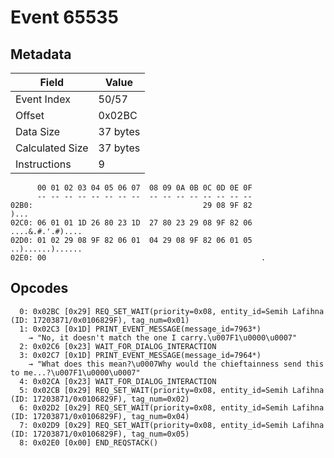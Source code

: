 # Event 65535

## Metadata

| Field           | Value    |
|-----------------|----------|
| Event Index     | 50/57    |
| Offset          | 0x02BC   |
| Data Size       | 37 bytes |
| Calculated Size | 37 bytes |
| Instructions    | 9        |

```
      00 01 02 03 04 05 06 07  08 09 0A 0B 0C 0D 0E 0F
      -- -- -- -- -- -- -- --  -- -- -- -- -- -- -- --
02B0:                                      29 08 9F 82              )...
02C0: 06 01 01 1D 26 80 23 1D  27 80 23 29 08 9F 82 06  ....&.#.'.#)....
02D0: 01 02 29 08 9F 82 06 01  04 29 08 9F 82 06 01 05  ..)......)......
02E0: 00                                                .               
```

## Opcodes

```
  0: 0x02BC [0x29] REQ_SET_WAIT(priority=0x08, entity_id=Semih Lafihna (ID: 17203871/0x0106829F), tag_num=0x01)
  1: 0x02C3 [0x1D] PRINT_EVENT_MESSAGE(message_id=7963*)
    → "No, it doesn't match the one I carry.\u007F1\u0000\u0007"
  2: 0x02C6 [0x23] WAIT_FOR_DIALOG_INTERACTION
  3: 0x02C7 [0x1D] PRINT_EVENT_MESSAGE(message_id=7964*)
    → "What does this mean?\u0007Why would the chieftainness send this to me...?\u007F1\u0000\u0007"
  4: 0x02CA [0x23] WAIT_FOR_DIALOG_INTERACTION
  5: 0x02CB [0x29] REQ_SET_WAIT(priority=0x08, entity_id=Semih Lafihna (ID: 17203871/0x0106829F), tag_num=0x02)
  6: 0x02D2 [0x29] REQ_SET_WAIT(priority=0x08, entity_id=Semih Lafihna (ID: 17203871/0x0106829F), tag_num=0x04)
  7: 0x02D9 [0x29] REQ_SET_WAIT(priority=0x08, entity_id=Semih Lafihna (ID: 17203871/0x0106829F), tag_num=0x05)
  8: 0x02E0 [0x00] END_REQSTACK()
```
